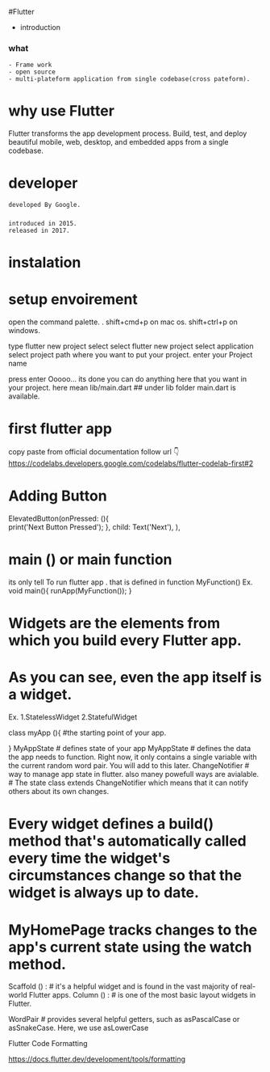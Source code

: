 #Flutter

- introduction

### what
    - Frame work
    - open source
    - multi-plateform application from single codebase(cross pateform).
# why use Flutter
 
Flutter transforms the app development process.
Build, test, and deploy beautiful mobile,
 web, desktop, and embedded apps from a single codebase.

# developer    
    developed By Google.
  ###  
    introduced in 2015.
    released in 2017.

# instalation


# setup envoirement

open the command palette. .
shift+cmd+p on mac os.
shift+ctrl+p on windows.

type flutter new project 
select  select flutter new  project
select application
select project path where you want to put your project.
enter your Project name

press enter 
Ooooo... its done
you can do anything here that you want in your project.
here mean lib/main.dart ## under lib folder main.dart is available.

# first flutter app
copy paste from official documentation
follow url 👇
https://codelabs.developers.google.com/codelabs/flutter-codelab-first#2

# Adding Button

ElevatedButton(onPressed: (){      
  print('Next Button Pressed');
},
child: Text('Next'), ),

# main () or main function
its only tell To run flutter app . that is defined in function MyFunction()
 Ex.
 void main(){
  runApp(MyFunction());
 }

 
#  Widgets are the elements from which you build every Flutter app.
#   As you can see, even the app itself is a widget.
Ex. 1.StatelessWidget
    2.StatefulWidget

 class myApp (){ #the starting point of your app.

 } 
 MyAppState # defines state of your app
 MyAppState # defines the data the app needs to function. Right now, it only contains a single variable with the current random word pair. You will add to this later.
 ChangeNotifier  # way to manage app state in flutter. also maney powefull ways are avialable.
                 # The state class extends ChangeNotifier which means that it can notify others about its own changes.

# Every widget defines a build() method that's automatically called every time the widget's circumstances change so that the widget is always up to date.
# MyHomePage tracks changes to the app's current state using the watch method.

Scaffold () :  # it's a helpful widget and is found in the vast majority of real-world Flutter apps.
Column () :   # is one of the most basic layout widgets in Flutter.

WordPair # provides several helpful getters, such as asPascalCase or asSnakeCase. Here, we use asLowerCase

Flutter Code Formatting 

https://docs.flutter.dev/development/tools/formatting 
